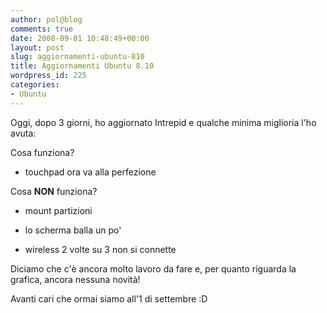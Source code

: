 ```yaml
---
author: pol@blog
comments: true
date: 2008-09-01 10:48:49+00:00
layout: post
slug: aggiornamenti-ubuntu-810
title: Aggiornamenti Ubuntu 8.10
wordpress_id: 225
categories:
- Ubuntu
---
```


Oggi, dopo 3 giorni, ho aggiornato Intrepid e qualche minima miglioria l'ho avuta:

Cosa funziona?



	
  * touchpad ora va alla perfezione


Cosa **NON** funziona?



	
  * mount partizioni

	
  * lo scherma balla un po'

	
  * wireless 2 volte su 3 non si connette


Diciamo che c'è ancora molto lavoro da fare e, per quanto riguarda la grafica, ancora nessuna novità!

Avanti cari che ormai siamo all'1 di settembre :D
